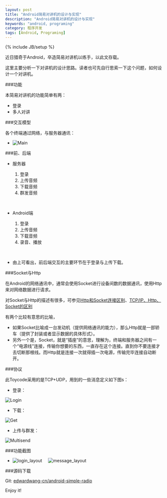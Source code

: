 ```yaml
---
layout: post
title: "Android简易对讲机的设计与实现"
description: "Android简易对讲机的设计与实现"
keywords: "android, programing"
category: 程序开发
tags: [Android, Programing]
---
```

{% include JB/setup %}

近日猎奇于Android，卒造简易对讲机以练手，以此文存载。

这里主要分析一下对讲机的设计思路。读者也可先自行思索一下这个问题，如何设计一个对讲机。

###功能

本简易对讲机的功能简单有两：

- 登录
- 多人对讲

###交互模型

各个终端通过网络，与服务器通讯：

<!-- more -->

- ![Main](/assets/images/2014/01/speaker1.png)

###前、后端

- 服务器

	1. 登录
	2. 上传音频
	3. 下载音频
	4. 群发音频

<br />

- Android端

	1. 登录
	2. 上传音频
	3. 下载音频
	4. 录音、播放

<br />

- 由上可看出，前后端交互的主要环节在于登录与上传下载。

###Socket与Http

在Android的网络通讯中，通常会使用Socket进行设备间数的数据通讯，使用Http来对网络数据进行请求。

对Socket与Http的描述有很多，可参见[Http和Socket连接区别](http://pan.baidu.com/s/11TOv0)、[TCP/IP、Http、Socket的区别](http://jingyan.baidu.com/article/08b6a591e07ecc14a80922f1.html)

有两个比较有意思的比喻，

- 如果Socket比喻成一台发动机（提供网络通讯的能力），那么Http就是一部轿车（提供了封装或者显示数据的具体形式）。
- 另外一个是，Socket，就是“插座”的意思，理解为，终端和服务器之间有一个“电源线”连接，传输你想要的东西，一直存在这个连接。直到你不要连接才去切断那根线。而Http就是连接一次就得插一次电源，传输完毕连接自动断开。

###协议

此Toycode采用的是TCP+UDP，用到的一些消息定义如下图s：

- 登录：

![Login](/assets/images/2014/01/login.png)

- 下载：

![Get](/assets/images/2014/01/get.png)

- 上传与群发：

![Multisend](/assets/images/2014/01/multisend.png)

###功能截图

- ![login_layout](/assets/images/2014/01/login_layout.png) &nbsp;&nbsp;&nbsp; ![message_layout](/assets/images/2014/01/message_layout.png)

###源码下载

Git: <a href="https://github.com/edwardwang-cn/android-simple-radio" target="_blank">edwardwang-cn/android-simple-radio</a>

Enjoy it!

















